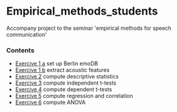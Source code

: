 # Empirical_methods_students
Accompany project to the seminar 'empirical methods for speech communication'

### Contents

* [Exercive 1 a](exercises/Exercise_1.ipynb) set up Berlin emoDB
* [Exercive 1 b](exercises/Exercise_1.ipynb) extract acoustic features
* [Exercive 2](exercises/Exercise_1.ipynb) compute descriptive statistics
* [Exercive 3](exercises/Exercise_1.ipynb) compute independent t-tests
* [Exercive 4](exercises/Exercise_1.ipynb) compute dependent t-tests
* [Exercive 5](exercises/Exercise_1.ipynb) compute regression and correlation
* [Exercive 6](exercises/Exercise_1.ipynb) compute ANOVA
 